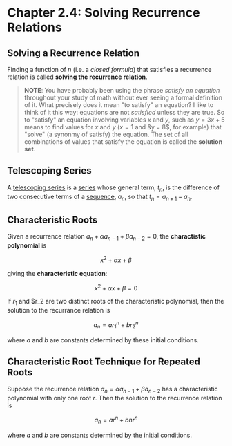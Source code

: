 # Chapter 2.4: Solving Recurrence Relations 


## Solving a Recurrence Relation

Finding a function of $n$ (i.e. a *closed formula*) that satisfies a recurrence
relation is called **solving the recurrence relation**.

> **NOTE**: You have probably been using the phrase *satisfy an equation*
> throughout your study of math without ever seeing a formal definition of it.
> What precisely does it mean "to satisfy" an equation?  I like to think of it
> this way: equations are not *satisfied* unless they are true. So to "satisfy" 
> an equation involving variables $x$ and $y$, such as $y = 3x + 5$ means to
> find values for $x$ and $y$ ($x = 1$ and &y = 8$, for example) that "solve"
> (a synonmy of satisfy) the equation. The set of all combinations of values
> that satisfy the equation is called the **solution set**.


## Telescoping Series

A [telescoping series](https://en.wikipedia.org/wiki/Telescoping_series) is
a [series](https://en.wikipedia.org/wiki/Series_(mathematics)) whose general
term, $t_n$, is the difference of two consecutive terms of a
[sequence](https://en.wikipedia.org/wiki/Sequence), $a_n$, so that
$t_n = a_{n+1} - a_n$.


## Characteristic Roots

Given a recurrence relation $a_n + \alpha a_{n-1} + \beta a_{n-2} = 0$, the
**charactistic polynomial** is
```math
x^2 + \alpha x + \beta
```
giving the **characteristic equation**:
```math
x^2 + \alpha x + \beta = 0
```
If $r_1$ and $r_2 are two distinct roots of the characteristic polynomial, then
the solution to the recurrance relation is
```math
a_n = a r^n_1 + b r^n_2
```
where $a$ and $b$ are constants determined by these initial conditions.


## Characteristic Root Technique for Repeated Roots

Suppose the recurrence relation $a_n = \alpha a_{n-1} + \beta a_{n-2}$ has a
characteristic polynomial with only one root $r$. Then the solution to the
recurrence relation is
```math
a_n = ar^n + bnr^n
```
where $a$ and $b$ are constants determined by the initial conditions.
